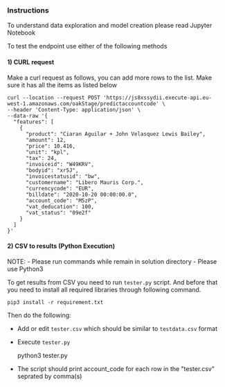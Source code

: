### Instructions

To understand data exploration and model creation please read Jupyter Notebook

To test the endpoint use either of the following methods 

#### 1) CURL request

Make a curl request as follows, you can add more rows to the list. Make sure it has all the items as listed below

```
curl --location --request POST 'https://js8xssydii.execute-api.eu-west-1.amazonaws.com/oakStage/predictaccountcode' \
--header 'Content-Type: application/json' \
--data-raw '{
  "features": [
    {
      "product": "Ciaran Aguilar + John Velasquez Lewis Bailey",
      "amount": 12,
      "price": 10.416,
      "unit": "kpl",
      "tax": 24,
      "invoiceid": "W49KRV",
      "bodyid": "xr5J",
      "invoicestatusid": "bw",
      "customername": "Libero Mauris Corp.",
      "currencycode": "EUR",
      "billdate": "2020-10-20 00:00:00.0",
      "account_code": "M5zP",
      "vat_deducation": 100,
      "vat_status": "09e2f"
    }
  ]
}'
```

#### 2) CSV to results (Python Execution)

NOTE: 
    - Please run commands while remain in solution directory
    - Please use Python3


To get results from CSV you need to run `tester.py` script. And before that you need to install all required libraries through following command.

    pip3 install -r requirement.txt

Then do the following: 

- Add or edit `tester.csv` which should be similar to `testdata.csv` format
- Execute `tester.py`
    
    
    python3 tester.py
    
- The script should print account_code for each row in the "tester.csv" seprated by comma(s)
